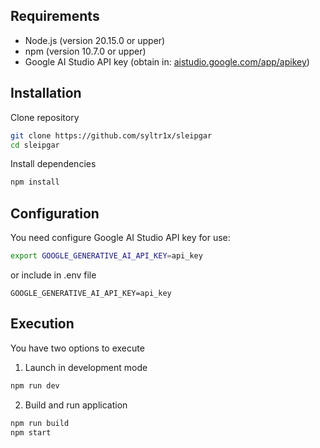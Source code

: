 ## Requirements 
* Node.js (version 20.15.0 or upper)
* npm (version 10.7.0 or upper)
* Google AI Studio API key (obtain in: [aistudio.google.com/app/apikey](https://aistudio.google.com/app/apikey))
## Installation
Clone repository
```bash
git clone https://github.com/syltr1x/sleipgar
cd sleipgar
```
Install dependencies
```bash
npm install
```
## Configuration
You need configure Google AI Studio API key for use:
```bash
export GOOGLE_GENERATIVE_AI_API_KEY=api_key
```
or include in .env file
```
GOOGLE_GENERATIVE_AI_API_KEY=api_key
```
## Execution
You have two options to execute

1. Launch in development mode
```bash
npm run dev
```
2. Build and run application
```bash
npm run build
npm start
```